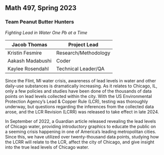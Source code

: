 ## Math 497, Spring 2023
### Team Peanut Butter Hunters 

*Fighting Lead in Water One Pb at a Time* 

| Jacob Thomas | Project Lead | 
| ------ | ----- | 
| Kristin Fesmire | Research/Methodology | 
| Aakash Madabushi | Coder | 
| Kaylee Rosendahl | Technical Leader/QA| 

Since the Flint, MI water crisis, awareness of lead levels in water and other daily-use substances is dramatically increasing. As it relates to Chicago, IL, only a few policies and studies have been done of the thousands of data points on lead levels collected within the city. With the US Environmental Protection Agency’s Lead & Copper Rule (LCR), testing was thoroughly underway, but questions regarding the inferences from the collected data arose, and the LCR Revision (LCRR) was released to take effect in late 2024.

 In September of 2022, a Guardian article released revealing the lead levels of Chicago water, providing introductory graphics to educate the public on a seeming crisis happening in one of America’s leading metropolitan cities. Since this, we have utilized over twenty-thousand data points, studying how the LCRR will relate to the LCR, affect the city of Chicago, and give insight into the true lead levels of Chicago water.

